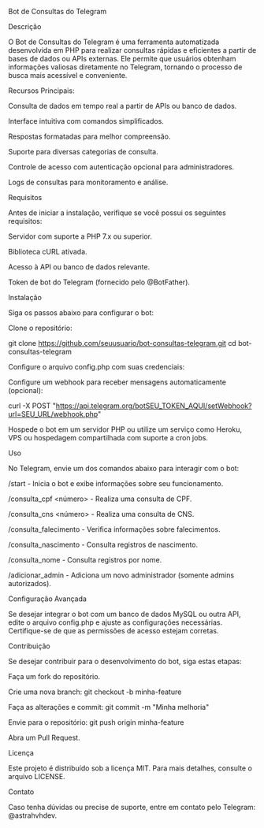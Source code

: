 Bot de Consultas do Telegram

Descrição

O Bot de Consultas do Telegram é uma ferramenta automatizada desenvolvida em PHP para realizar consultas rápidas e eficientes a partir de bases de dados ou APIs externas. Ele permite que usuários obtenham informações valiosas diretamente no Telegram, tornando o processo de busca mais acessível e conveniente.

Recursos Principais:

Consulta de dados em tempo real a partir de APIs ou banco de dados.

Interface intuitiva com comandos simplificados.

Respostas formatadas para melhor compreensão.

Suporte para diversas categorias de consulta.

Controle de acesso com autenticação opcional para administradores.

Logs de consultas para monitoramento e análise.

Requisitos

Antes de iniciar a instalação, verifique se você possui os seguintes requisitos:

Servidor com suporte a PHP 7.x ou superior.

Biblioteca cURL ativada.

Acesso à API ou banco de dados relevante.

Token de bot do Telegram (fornecido pelo @BotFather).

Instalação

Siga os passos abaixo para configurar o bot:

Clone o repositório:

git clone https://github.com/seuusuario/bot-consultas-telegram.git
cd bot-consultas-telegram

Configure o arquivo config.php com suas credenciais:

<?php
$token = "SEU_TOKEN_AQUI";
$api_url = "https://api.telegram.org/bot$token/";
$api_key = "SUA_CHAVE_DE_API";
?>

Configure um webhook para receber mensagens automaticamente (opcional):

curl -X POST "https://api.telegram.org/botSEU_TOKEN_AQUI/setWebhook?url=SEU_URL/webhook.php"

Hospede o bot em um servidor PHP ou utilize um serviço como Heroku, VPS ou hospedagem compartilhada com suporte a cron jobs.

Uso

No Telegram, envie um dos comandos abaixo para interagir com o bot:

/start - Inicia o bot e exibe informações sobre seu funcionamento.

/consulta_cpf <número> - Realiza uma consulta de CPF.

/consulta_cns <número> - Realiza uma consulta de CNS.

/consulta_falecimento <data> - Verifica informações sobre falecimentos.

/consulta_nascimento <data> - Consulta registros de nascimento.

/consulta_nome <nome> - Consulta registros por nome.

/adicionar_admin <username> - Adiciona um novo administrador (somente admins autorizados).

Configuração Avançada

Se desejar integrar o bot com um banco de dados MySQL ou outra API, edite o arquivo config.php e ajuste as configurações necessárias. Certifique-se de que as permissões de acesso estejam corretas.

Contribuição

Se desejar contribuir para o desenvolvimento do bot, siga estas etapas:

Faça um fork do repositório.

Crie uma nova branch: git checkout -b minha-feature

Faça as alterações e commit: git commit -m "Minha melhoria"

Envie para o repositório: git push origin minha-feature

Abra um Pull Request.

Licença

Este projeto é distribuído sob a licença MIT. Para mais detalhes, consulte o arquivo LICENSE.

Contato

Caso tenha dúvidas ou precise de suporte, entre em contato pelo Telegram: @astrahvhdev.

